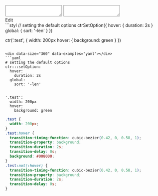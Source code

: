<!-- gen:false -->

<div data-size="360" data-example="changing-option" class="code-cont">
    <div class="code">
        <div class="code-wrap">
            <textarea id="stylus"></textarea>
            <textarea id="css"></textarea>
            <div class="edit-code">
                <span>Edit</span>
            </div>
        </div>
    </div>
</div>

<div data-size="360" data-examples="stylus"></div>
```styl
// setting the default options
ctrSetOption({
  hover: {
    duration: 2s
  }
  global: {
    sort: '-len'
  }
})

ctr('.test', {
  width: 200px
  hover: {
    background: green
  }
})
```

<div data-size="360" data-examples="yaml"></div>
```yaml
# setting the default options
ctr:::setOption:
  hover:
    duration: 2s
  global:
    sort: '-len'


'.test':
  width: 200px
  hover:
    background: green
```

```css
.test {
  width: 200px;
}
.test:hover {
  transition-timing-function: cubic-bezier(0.42, 0, 0.58, 1);
  transition-property: background;
  transition-duration: 2s;
  transition-delay: 0s;
  background: #008000;
}
.test:not(:hover) {
  transition-timing-function: cubic-bezier(0.42, 0, 0.58, 1);
  transition-property: background;
  transition-duration: 2s;
  transition-delay: 0s;
}
```
<div class="cf"></div>
